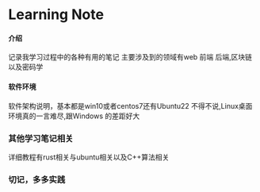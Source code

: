 # Learning Note

#### 介绍

记录我学习过程中的各种有用的笔记
主要涉及到的领域有web 前端 后端,区块链以及密码学

#### 软件环境
软件架构说明，基本都是win10或者centos7还有Ubuntu22
不得不说,Linux桌面环境真的一言难尽,跟Windows 的差距好大

### 其他学习笔记相关
详细教程有rust相关与ubuntu相关以及C++算法相关

### 切记，多多实践
